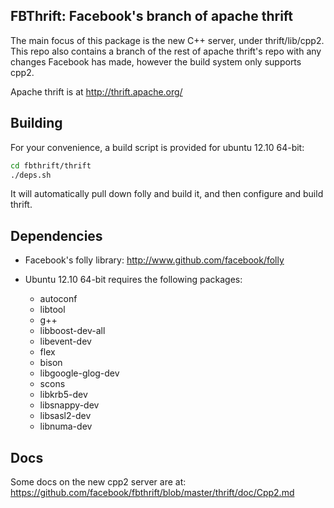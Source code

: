 FBThrift: Facebook's branch of apache thrift
--------------------------------------------

The main focus of this package is the new C++ server, under thrift/lib/cpp2.  This repo also contains a branch of the rest of apache thrift's repo with any changes Facebook has made, however the build system only supports cpp2.

Apache thrift is at http://thrift.apache.org/

Building
--------

For your convenience, a build script is provided for ubuntu 12.10 64-bit:

```sh
cd fbthrift/thrift
./deps.sh
```

It will automatically pull down folly and build it, and then configure and build thrift.

Dependencies
------------

 - Facebook's folly library: http://www.github.com/facebook/folly

 - Ubuntu 12.10 64-bit requires the following packages:

    - autoconf
    - libtool
    - g++
    - libboost-dev-all
    - libevent-dev
    - flex
    - bison
    - libgoogle-glog-dev
    - scons
    - libkrb5-dev
    - libsnappy-dev
    - libsasl2-dev
    - libnuma-dev

Docs
----

Some docs on the new cpp2 server are at:
https://github.com/facebook/fbthrift/blob/master/thrift/doc/Cpp2.md
